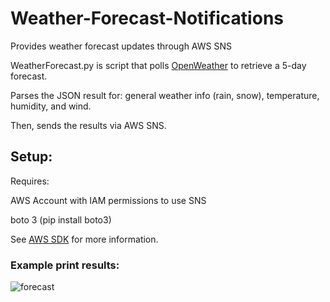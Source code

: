 # Weather-Forecast-Notifications
Provides weather forecast updates through AWS SNS

WeatherForecast.py is script that polls [OpenWeather](https://openweathermap.org/api/) to retrieve a 5-day forecast. 

Parses the JSON result for:
general weather info (rain, snow), temperature, humidity, and wind.

Then, sends the results via AWS SNS.

## Setup:
Requires:

AWS Account with IAM permissions to use SNS

boto 3 (pip install boto3)


See [AWS SDK](https://aws.amazon.com/sdk-for-python/) for more information.

### Example print results:
![forecast](https://user-images.githubusercontent.com/20694494/52232115-88517a00-2870-11e9-9979-adca6d3acbd7.png)


